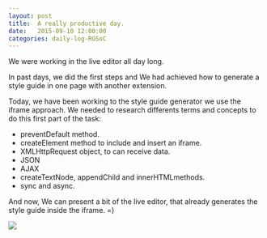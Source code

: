 ```yaml
---
layout: post
title:  A really productive day.
date:   2015-09-10 12:00:00
categories: daily-log-RGSoC
---
```


We were working in the live editor all day long.

In past days, we did the first steps and We had achieved how to generate a style guide in one page with another extension.

Today, we have been working to the style guide generator we use the iframe approach. We needed to research differents terms and concepts to do this first part of the task:

- preventDefault method.  
- createElement method to include and insert an iframe.  
- XMLHttpRequest object, to can receive data.  
- JSON  
- AJAX  
- createTextNode, appendChild and innerHTMLmethods.  
- sync and async.  

And now, We can present a bit of the live editor, that already generates the style guide inside the iframe. =)

![](https://www.evernote.com/shard/s631/sh/d8793169-80d0-4533-b274-5cebbb5e2c40/0521c654d93ae738/deep/0/)
